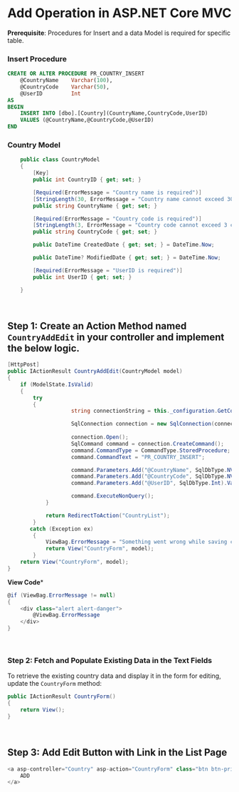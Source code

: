 # Add Operation in ASP.NET Core MVC

**Prerequisite**: Procedures for Insert and a data Model is required for specific table.

### Insert Procedure

```sql
CREATE OR ALTER PROCEDURE PR_COUNTRY_INSERT
	@CountryName	Varchar(100),
	@CountryCode	Varchar(50),
	@UserID			Int
AS
BEGIN
	INSERT INTO [dbo].[Country](CountryName,CountryCode,UserID)
	VALUES (@CountryName,@CountryCode,@UserID)
END
```
### Country Model

```csharp
    public class CountryModel
    {
        [Key]
        public int CountryID { get; set; }

        [Required(ErrorMessage = "Country name is required")]
        [StringLength(30, ErrorMessage = "Country name cannot exceed 30 characters")]
        public string CountryName { get; set; }

        [Required(ErrorMessage = "Country code is required")]
        [StringLength(3, ErrorMessage = "Country code cannot exceed 3 characters")]
        public string CountryCode { get; set; }

        public DateTime CreatedDate { get; set; } = DateTime.Now;

        public DateTime? ModifiedDate { get; set; } = DateTime.Now;

        [Required(ErrorMessage = "UserID is required")]
        public int UserID { get; set; }

    }
```


<br>


## Step 1: Create an Action Method named `CountryAddEdit` in your controller and implement the below logic.

```csharp
[HttpPost]
public IActionResult CountryAddEdit(CountryModel model)
{
    if (ModelState.IsValid)
    {
        try
        {
                    string connectionString = this._configuration.GetConnectionString("ConnectionString");

                    SqlConnection connection = new SqlConnection(connectionString)
            
                    connection.Open();
                    SqlCommand command = connection.CreateCommand();
                    command.CommandType = CommandType.StoredProcedure;
                    command.CommandText = "PR_COUNTRY_INSERT";

                    command.Parameters.Add("@CountryName", SqlDbType.NVarChar).Value = model.CountryName;
                    command.Parameters.Add("@CountryCode", SqlDbType.NVarChar).Value = model.CountryCode;
                    command.Parameters.Add("@UserID", SqlDbType.Int).Value = model.UserID;

                    command.ExecuteNonQuery();
            }

            return RedirectToAction("CountryList");
        }
       catch (Exception ex)
        {
            ViewBag.ErrorMessage = "Something went wrong while saving country data.";
            return View("CountryForm", model);
        }
    return View("CountryForm", model);
}
```
**View Code***

```csharp
@if (ViewBag.ErrorMessage != null)
{
    <div class="alert alert-danger">
        @ViewBag.ErrorMessage
    </div>
}
```

<br>


### Step 2: Fetch and Populate Existing Data in the Text Fields

To retrieve the existing country data and display it in the form for editing, update the `CountryForm` method:

```csharp
public IActionResult CountryForm()
{
    return View();
}
```

<br>


## Step 3: Add Edit Button with Link in the List Page

```csharp
<a asp-controller="Country" asp-action="CountryForm" class="btn btn-primary btn-sm" style="padding: 2px 6px; font-size: 12px;">
    ADD
</a>
```
